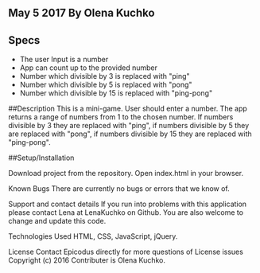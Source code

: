 
## May 5 2017 By Olena Kuchko

## Specs
  - The user Input is a number
  - App can count up to the provided number
  - Number which divisible by 3 is replaced with "ping"
  - Number which divisible by 5 is replaced with "pong"
  - Number which divisible by 15 is replaced with "ping-pong"

##Description
This is a mini-game. User should enter a number. The app returns a range of numbers from 1 to the chosen number.
If numbers divisible by 3 they are replaced with "ping", if numbers divisible by 5 they are replaced with "pong", if numbers divisible by 15 they are replaced with "ping-pong".

##Setup/Installation

Download project from the repository. Open index.html in your browser.

 Known Bugs There are currently no bugs or errors that we know of.

 Support and contact details If you run into problems with this application please contact Lena at LenaKuchko on Github. You are also welcome to change and update this code.

 Technologies Used HTML, CSS, JavaScript, jQuery.

 License Contact Epicodus directly for more questions of License issues Copyright (c) 2016 Contributer is Olena Kuchko.
